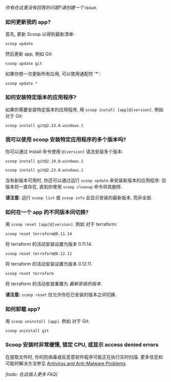 *你有在这里没有回答的问题?请创建一个 issue.*

### 如何更新我的 app?

首先, 更新 Scoop 以得到最新清单:

```
scoop update
```

然后更新 app, 例如 Git:

```
scoop update git
```

如果你想一次更新所有应用, 可以使用通配符 '*':

```
scoop update *
```

### 如何安装特定版本的应用程序?

如果你需要安装特定版本的应用程序, 用 `scoop install [app]@[version]`. 例如 对于 Git:

```
scoop install git@2.23.0.windows.1
```

### 我可以使用 scoop 安装特定应用程序的多个版本吗?

你可以通过 install 命令使用 `@[version]` 语法安装多个版本:

```
scoop install git@2.19.0.windows.1

scoop install git@2.23.0.windows.1
```

当有新版本可用时, 你还可以通过运行 `scoop update` 来安装新版本的应用程序: 旧版本将一直存在, 直到你使用 `scoop cleanup` 命令将其删除.

**请注意:** 运行 `scoop list` 或 `scoop info` 会显示安装的最新版本, 而非全部.

### 如何在一个 app 的不同版本间切换?

用 `scoop reset [app]@[version]`. 例如 对于 terraform:

```
scoop reset terraform@0.11.14
```

将 terraform 的活动安装设置为版本 0.11.14.

```
scoop reset terraform@0.12.11
```

将 terraform 的活动安装设置为版本 0.12.11.

```
scoop reset terraform
```

将 terraform 的活动安装重置为 *最新安装的版本*.

**请注意:** `scoop reset` 仅允许你在已安装的版本之间切换.

### 如何卸载 app?

用 `scoop uninstall [app]`. 例如 对于 Git:

```
scoop uninstall git
```

### Scoop 安装时非常缓慢, 锁定 CPU, 或显示 access denied errors

在提取文件时, 你的防病毒或反恶意软件程序可能正在执行实时扫描. 更多信息和可能的解决方法参见 [Antivirus and Anti-Malware Problems](./Antivirus-and-Anti-Malware-Problems.md).

*[todo: 在这插入更多 FAQ]*
